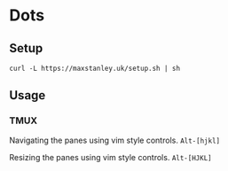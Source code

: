 # Dots

## Setup

```
curl -L https://maxstanley.uk/setup.sh | sh
```

## Usage

### TMUX

Navigating the panes using vim style controls. `Alt-[hjkl]`

Resizing the panes using vim style controls. `Alt-[HJKL]`

